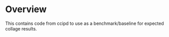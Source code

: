 # Overview
This contains code from ccipd to use as a benchmark/baseline for expected collage results.
